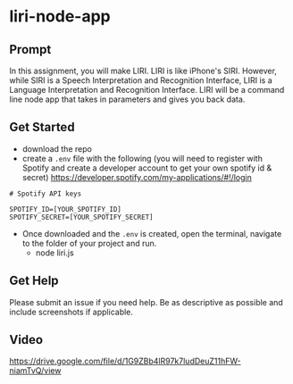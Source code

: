 # liri-node-app

## Prompt
In this assignment, you will make LIRI. LIRI is like iPhone's SIRI. However, while SIRI is a Speech Interpretation and Recognition Interface, LIRI is a Language Interpretation and Recognition Interface. LIRI will be a command line node app that takes in parameters and gives you back data.

## Get Started
- download the repo
- create a `.env` file with the following (you will need to register with Spotify and create a developer account to get your own spotify id & secret) https://developer.spotify.com/my-applications/#!/login
```
# Spotify API keys

SPOTIFY_ID=[YOUR_SPOTIFY_ID]
SPOTIFY_SECRET=[YOUR_SPOTIFY_SECRET]
```
- Once downloaded and the `.env` is created, open the terminal, navigate to the folder of your project and run.
  - node liri.js

## Get Help
Please submit an issue if you need help. Be as descriptive as possible and include screenshots if applicable.

## Video
https://drive.google.com/file/d/1G9ZBb4lR97k7ludDeuZ11hFW-niamTvQ/view
